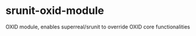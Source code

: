 srunit-oxid-module
==================

OXID module, enables superreal/srunit to override OXID core functionalities
